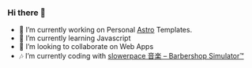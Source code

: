 ### Hi there 👋
- 🔭 I’m currently working on Personal [Astro](https://astro.build/) Templates.
- 🌱 I’m currently learning Javascript
- 👯 I’m looking to collaborate on Web Apps
- 🎶 I’m currently coding with [slowerpace 音楽 – Barbershop Simulator™](https://www.youtube.com/watch?v=Bu9Ia0n95rM)
<!--
**sunflower64/sunflower64** is a ✨ _special_ ✨ repository because its `README.md` (this file) appears on your GitHub profile.

Here are some ideas to get you started:

- 🔭 I’m currently working on ...
- 🌱 I’m currently learning ...
- 👯 I’m looking to collaborate on ...
- 🤔 I’m looking for help with ...
- 💬 Ask me about ...
- 📫 How to reach me: ...
- 😄 Pronouns: ...
- ⚡ Fun fact: ...
-->
